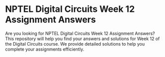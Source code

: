 # NPTEL Digital Circuits Week 12 Assignment Answers

Are you looking for NPTEL Digital Circuits Week 12 Assignment Answers? This repository will help you find your answers and solutions for Week 12 of the Digital Circuits course. We provide detailed solutions to help you complete your assignments efficiently.